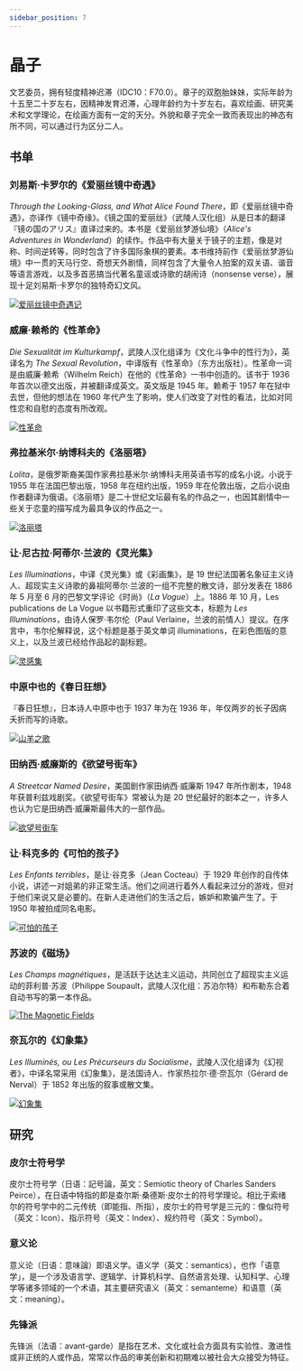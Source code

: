 ```yaml
---
sidebar_position: 7
---
```


# 晶子

文艺委员，拥有轻度精神迟滞（IDC10：F70.0）。章子的双胞胎妹妹，实际年龄为十五至二十岁左右，因精神发育迟滞，心理年龄约为十岁左右。喜欢绘画、研究美术和文学理论，在绘画方面有一定的天分。外貌和章子完全一致而表现出的神态有所不同，可以通过行为区分二人。

## 书单

### 刘易斯·卡罗尔的《爱丽丝镜中奇遇》

*Through the Looking-Glass, and What Alice Found There*，即《爱丽丝镜中奇遇》，亦译作《镜中奇缘》。《镜之国的爱丽丝》（武陵人汉化组）从是日本的翻译『镜の国のアリス』直译过来的。本书是《爱丽丝梦游仙境》（*Alice's Adventures in Wonderland*）的续作。作品中有大量关于镜子的主题，像是对称、时间逆转等，同时包含了许多国际象棋的要素。本书维持前作《爱丽丝梦游仙境》中一贯的天马行空、奇想天外剧情，同样包含了大量令人拍案的双关语、谐音等语言游戏，以及多首恶搞当代著名童谣或诗歌的胡闹诗（nonsense verse），展现十足刘易斯·卡罗尔的独特奇幻文风。

[![爱丽丝镜中奇遇记](../images/s9026943.jpg)](https://book.douban.com/subject/10542852/)

### 威廉·赖希的《性革命》

*Die Sexualität im Kulturkampf*，武陵人汉化组译为《文化斗争中的性行为》，英译名为 *The Sexual Revolution*，中译版有《性革命》（东方出版社）。性革命一词是由威廉·赖希（Wilhelm Reich）在他的《性革命》一书中创造的。该书于 1936 年首次以德文出版，并被翻译成英文。英文版是 1945 年。赖希于 1957 年在狱中去世，但他的想法在 1960 年代产生了影响，使人们改变了对性的看法，比如对同性恋和自慰的态度有所改观。

[![性革命](../images/s4691074.jpg)](https://book.douban.com/subject/4265841/)

### 弗拉基米尔·纳博科夫的《洛丽塔》

*Lolita*，是俄罗斯裔美国作家弗拉基米尔·纳博科夫用英语书写的成名小说。小说于 1955 年在法国巴黎出版，1958 年在纽约出版，1959 年在伦敦出版，之后小说由作者翻译为俄语。《洛丽塔》是二十世纪文坛最有名的作品之一，也因其剧情中一些关于恋童的描写成为最具争议的作品之一。

[![洛丽塔](../images/s32299170.jpg)](https://book.douban.com/subject/33372563/)

### 让·尼古拉·阿蒂尔·兰波的《灵光集》

*Les Illuminations*，中译《灵光集》或《彩画集》，是 19 世纪法国著名象征主义诗人、超现实主义诗歌的鼻祖阿蒂尔·兰波的一组不完整的散文诗，部分发表在 1886 年 5 月至 6 月的巴黎文学评论《时尚》（*La Vogue*）上。1886 年 10 月，Les publications de La Vogue 以书籍形式重印了这些文本，标题为 *Les Illuminations*，由诗人保罗·韦尔伦（Paul Verlaine，兰波的前情人）提议。在序言中，韦尔伦解释说，这个标题是基于英文单词 illuminations，在彩色图版的意义上，以及兰波已经给作品起的副标题。

[![灵感集](../images/s33746915.jpg)](https://book.douban.com/subject/35060899/)

### 中原中也的《春日狂想》

『春日狂想』，日本诗人中原中也于 1937 年为在 1936 年，年仅两岁的长子因病夭折而写的诗歌。

[![山羊之歌](../images/s29829559.jpg)](https://book.douban.com/subject/27168566/)

### 田纳西·威廉斯的《欲望号街车》

*A Streetcar Named Desire*，美国剧作家田纳西·威廉斯 1947 年所作剧本，1948 年获普利兹戏剧奖。《欲望号街车》常被认为是 20 世纪最好的剧本之一，许多人也认为它是田纳西·威廉斯最伟大的一部作品。

[![欲望号街车](../images/s28095807.jpg)](https://book.douban.com/subject/26378476/)

### 让·科克多的《可怕的孩子》

*Les Enfants terribles*，是让·谷克多（Jean Cocteau）于 1929 年创作的自传体小说，讲述一对姐弟的非正常生活。他们之间进行着外人看起来过分的游戏，但对于他们来说又是必要的。在新人走进他们的生活之后，嫉妒和欺骗产生了。于 1950 年被拍成同名电影。

[![可怕的孩子](../images/s8970392.jpg)](https://book.douban.com/subject/6958678/)

### 苏波的《磁场》

*Les Champs magnétiques*，是活跃于达达主义运动，共同创立了超现实主义运动的菲利普·苏波（Philippe Soupault，武陵人汉化组：苏泊尔特）和布勒东合着自动书写的第一本作品。

[![The Magnetic Fields](../images/s8995916.jpg)](https://book.douban.com/subject/3256360/)

### 奈瓦尔的《幻象集》

*Les Illuminés, ou Les Précurseurs du Socialisme*，武陵人汉化组译为《幻视者》，中译名常采用《幻象集》，是法国诗人、作家热拉尔·德·奈瓦尔（Gérard de Nerval）于 1852 年出版的叙事或散文集。

[![幻象集](../images/s29056587.jpg)](https://book.douban.com/subject/26827430/)

## 研究

### 皮尔士符号学

皮尔士符号学（日语：記号論，英文：Semiotic theory of Charles Sanders Peirce），在日语中特指的即是查尔斯·桑德斯·皮尔士的符号学理论。相比于索绪尔的符号学中的二元传统（即能指、所指），皮尔士的符号学是三元的：像似符号（英文：Icon）、指示符号（英文：Index）、规约符号（英文：Symbol）。

### 意义论

意义论（日语：意味論）即语义学。语义学（英文：semantics），也作「语意学」，是一个涉及语言学、逻辑学、计算机科学、自然语言处理、认知科学、心理学等诸多领域的一个术语，其主要研究语义（英文：semanteme）和语意（英文：meaning）。

### 先锋派

先锋派（法语：avant-garde）是指在艺术、文化或社会方面具有实验性、激进性或非正统的人或作品，常常以作品的审美创新和初期难以被社会大众接受为特征。
